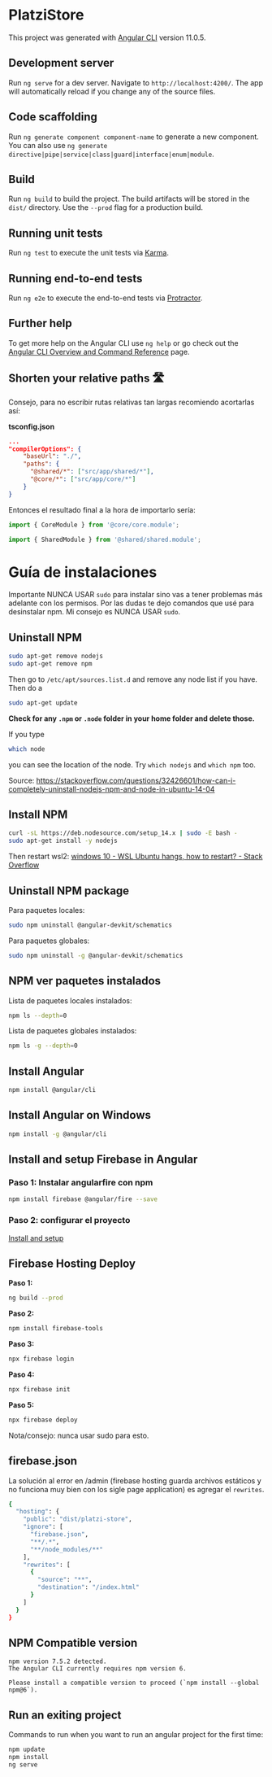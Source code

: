 # PlatziStore

This project was generated with [Angular CLI](https://github.com/angular/angular-cli) version 11.0.5.

## Development server

Run `ng serve` for a dev server. Navigate to `http://localhost:4200/`. The app will automatically reload if you change any of the source files.

## Code scaffolding

Run `ng generate component component-name` to generate a new component. You can also use `ng generate directive|pipe|service|class|guard|interface|enum|module`.

## Build

Run `ng build` to build the project. The build artifacts will be stored in the `dist/` directory. Use the `--prod` flag for a production build.

## Running unit tests

Run `ng test` to execute the unit tests via [Karma](https://karma-runner.github.io).

## Running end-to-end tests

Run `ng e2e` to execute the end-to-end tests via [Protractor](http://www.protractortest.org/).

## Further help

To get more help on the Angular CLI use `ng help` or go check out the [Angular CLI Overview and Command Reference](https://angular.io/cli) page.

## Shorten your relative paths 🛣️
Consejo, para no escribir rutas relativas tan largas recomiendo acortarlas así:

**tsconfig.json**
```json
...
"compilerOptions": {
    "baseUrl": "./",
    "paths": {
      "@shared/*": ["src/app/shared/*"],
      "@core/*": ["src/app/core/*"]
    }
}
```
Entonces el resultado final a la hora de importarlo sería:
```typescript
import { CoreModule } from '@core/core.module';
```
```typescript
import { SharedModule } from '@shared/shared.module';
```

# Guía de instalaciones
Importante NUNCA USAR `sudo` para instalar sino vas a tener problemas más adelante con los permisos. Por las dudas te dejo comandos que usé para desinstalar npm. Mi consejo es NUNCA USAR `sudo`.

## Uninstall NPM

```bash
sudo apt-get remove nodejs
sudo apt-get remove npm
```

Then go to `/etc/apt/sources.list.d` and remove any node list if you have. Then do a
```bash
sudo apt-get update
```

**Check for any `.npm` or `.node` folder in your home folder and delete those.**

If you type

```bash
which node
```

you can see the location of the node. Try `which nodejs` and `which npm` too.

Source: https://stackoverflow.com/questions/32426601/how-can-i-completely-uninstall-nodejs-npm-and-node-in-ubuntu-14-04

## Install NPM

```bash
curl -sL https://deb.nodesource.com/setup_14.x | sudo -E bash -
sudo apt-get install -y nodejs
```

Then restart wsl2: [windows 10 - WSL Ubuntu hangs, how to restart? - Stack Overflow](https://stackoverflow.com/questions/48407070/wsl-ubuntu-hangs-how-to-restart)

## Uninstall NPM package

Para paquetes locales:
```bash
sudo npm uninstall @angular-devkit/schematics
```

Para paquetes globales:
```bash
sudo npm uninstall -g @angular-devkit/schematics
```

## NPM ver paquetes instalados

Lista de paquetes locales instalados:
```bash
npm ls --depth=0
```

Lista de paquetes globales instalados:

```bash
npm ls -g --depth=0
```

## Install Angular
```bash
npm install @angular/cli
```

## Install Angular on Windows
```bash
npm install -g @angular/cli
```

## Install and setup Firebase in Angular
### Paso 1: Instalar angularfire con npm
```bash
npm install firebase @angular/fire --save
```

### Paso 2: configurar el proyecto
[Install and setup](https://github.com/angular/angularfire/blob/master/docs/install-and-setup.md)

## Firebase Hosting Deploy

**Paso 1:**

```bash
ng build --prod
```

**Paso 2:**

```bash
npm install firebase-tools
```

**Paso 3:**

```bash
npx firebase login
```

**Paso 4:**

```bash
npx firebase init
```

**Paso 5:**

```bash
npx firebase deploy
```

Nota/consejo: nunca usar sudo para esto.


## firebase.json
La solución al error en /admin (firebase hosting guarda archivos estáticos y no funciona muy bien con los sigle page application) es agregar el `rewrites`.

```bash
{
  "hosting": {
    "public": "dist/platzi-store",
    "ignore": [
      "firebase.json",
      "**/.*",
      "**/node_modules/**"
    ],
    "rewrites": [
      {
        "source": "**",
        "destination": "/index.html"
      }
    ]
  }
}
```

## NPM Compatible version
```
npm version 7.5.2 detected.
The Angular CLI currently requires npm version 6.

Please install a compatible version to proceed (`npm install --global npm@6`).
```

## Run an exiting project
Commands to run when you want to run an angular project for the first time:
```bash
npm update
npm install
ng serve
```
